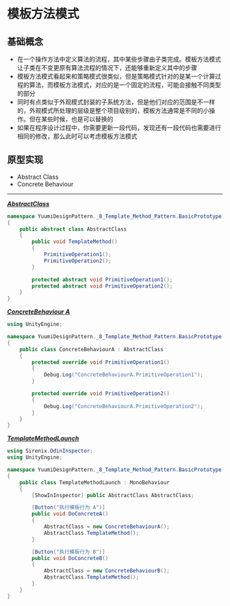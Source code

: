 # 模板方法模式

## 基础概念

- 在一个操作方法中定义算法的流程，其中某些步骤由子类完成。模板方法模式让子类在不变更原有算法流程的情况下，还能够重新定义其中的步骤
- 模板方法模式看起来和策略模式很类似，但是策略模式针对的是某一个计算过程的算法，而模板方法模式，对应的是一个固定的流程，可能会接触不同类型的部分
- 同时有点类似于外观模式封装的子系统方法，但是他们对应的范围是不一样的，外观模式所处理的层级是整个项目级别的，模板方法通常是不同的小操作。但在某些时候，也是可以替换的
- 如果在程序设计过程中，你需要更新一段代码，发现还有一段代码也需要进行相同的修改，那么此时可以考虑模板方法模式

## 原型实现

- Abstract Class
- Concrete Behaviour

---

*<u>**AbstractClass**</u>*

```csharp
namespace YuumiDesignPattern._8_Template_Method_Pattern.BasicPrototype.Scripts
{
    public abstract class AbstractClass
    {
        public void TemplateMethod()
        {
            PrimitiveOperation1();
            PrimitiveOperation2();
        }

        protected abstract void PrimitiveOperation1();
        protected abstract void PrimitiveOperation2();
    }
}
```

*<u>**ConcreteBehaviour A**</u>*

```csharp
using UnityEngine;

namespace YuumiDesignPattern._8_Template_Method_Pattern.BasicPrototype.Scripts
{
    public class ConcreteBehaviourA : AbstractClass
    {
        protected override void PrimitiveOperation1()
        {
            Debug.Log("ConcreteBehaviourA.PrimitiveOperation1");
        }

        protected override void PrimitiveOperation2()
        {
            Debug.Log("ConcreteBehaviourA.PrimitiveOperation2");
        }
    }
}
```

*<u>**TemplateMethodLaunch**</u>*

```csharp
using Sirenix.OdinInspector;
using UnityEngine;

namespace YuumiDesignPattern._8_Template_Method_Pattern.BasicPrototype.Scripts
{
    public class TemplateMethodLaunch : MonoBehaviour
    {
        [ShowInInspector] public AbstractClass AbstractClass;

        [Button("执行模板行为 A")]
        public void DoConcreteA()
        {
            AbstractClass = new ConcreteBehaviourA();
            AbstractClass.TemplateMethod();
        }

        [Button("执行模板行为 B")]
        public void DoConcreteB()
        {
            AbstractClass = new ConcreteBehaviourB();
            AbstractClass.TemplateMethod();
        }
    }
}
```

